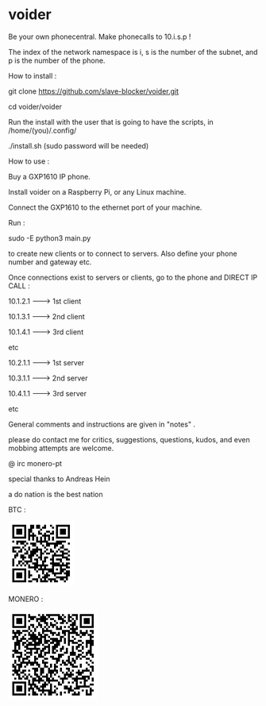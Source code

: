 # voider

Be your own phonecentral.
Make phonecalls to 10.i.s.p !
   
The index of the network namespace is i,
s is the number of the subnet, and p is the number of the phone.
   
How to install :
 
git clone https://github.com/slave-blocker/voider.git

cd voider/voider

Run the install with the user that is going to have the scripts,
in /home/(you)/.config/

./install.sh (sudo password will be needed)      

How to use :

Buy a GXP1610 IP phone.

Install voider on a Raspberry Pi, or any Linux machine.

Connect the GXP1610 to the ethernet port of your machine.

Run : 

sudo -E python3 main.py

to create new clients or to connect to servers.
Also define your phone number and gateway etc.  
  
Once connections exist to servers or clients,
go to the phone and DIRECT IP CALL : 

10.1.2.1 ---> 1st client

10.1.3.1 ---> 2nd client 

10.1.4.1 ---> 3rd client

etc

10.2.1.1 ---> 1st server 

10.3.1.1 ---> 2nd server 

10.4.1.1 ---> 3rd server

etc

General comments and instructions are given in "notes" .



please do contact me for critics, suggestions, questions, kudos, and even mobbing attempts are welcome.

@ irc
monero-pt

special thanks to Andreas Hein

a do nation is the best nation

BTC :

![btc](btc.gif)

MONERO :

![xmr](xmr.gif)
